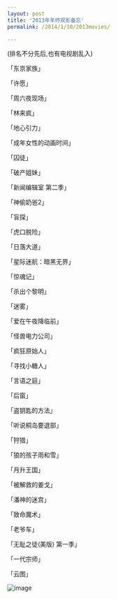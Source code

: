```yaml
---
layout: post
title: '2013年年终观影备忘'
permalink: /2014/1/10/2013movies/

---
```


(排名不分先后,也有电视剧乱入)

「东京家族」

「许愿」

「周六夜现场」

「林来疯」

「地心引力」

「成年女性的动画时间」

「囚徒」

「破产姐妹」

「新闻编辑室 第二季」

「神偷奶爸2」

「盲探」 

「虎口脱险」

「日落大道」

「星际迷航：暗黑无界」

「惊魂记」

「杀出个黎明」

「迷雾」

「爱在午夜降临前」

「怪兽电力公司」

「疯狂原始人」

「寻找小糖人」

「言语之庭」

「后窗」

「盗钥匙的方法」

「听说桐岛要退部」

「狩猎」

「狼的孩子雨和雪」

「月升王国」

「被解救的姜戈」

「潘神的迷宫」

「致命魔术」

「老爷车」

「无耻之徒(美版) 第一季」

「一代宗师」

「云图」

![image](http://ww4.sinaimg.cn/large/5b77c064gw1ecffselxw1j20ml08hmyh.jpg)